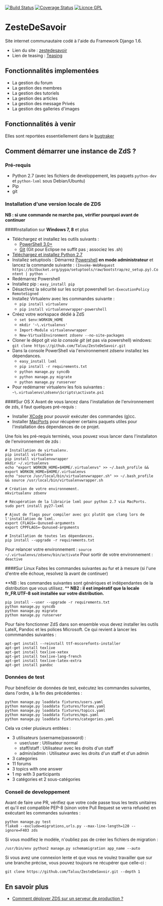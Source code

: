 [![Build Status](https://travis-ci.org/zestedesavoir/zds-site.svg?branch=dev)](https://travis-ci.org/zestedesavoir/zds-site)
[![Coverage Status](https://coveralls.io/repos/zestedesavoir/zds-site/badge.png)](https://coveralls.io/r/zestedesavoir/zds-site)
[![Licnce GPL](http://img.shields.io/badge/license-GPL-yellow.svg)](http://www.gnu.org/licenses/quick-guide-gplv3.fr.html)

ZesteDeSavoir
=============
Site internet communautaire codé à l'aide du Framework Django 1.6.

* Lien du site : [zestedesavoir](http://www.zestedesavoir.com)
* Lien de teasing : [Teasing](http://zestedesavoir.com/teasing/)

Fonctionnalités implementées
----------------------------

- La gestion du forum
- La gestion des membres
- La gestion des tutoriels
- La gestion des articles
- La gestion des message Privés
- La gestion des galleries d'images

Fonctionnalités à venir
-----------------------
Elles sont reportées essentiellement dans le [bugtraker](https://github.com/zestedesavoir/zds-site/issues)

Comment démarrer une instance de ZdS ?
--------------------------------------
### Pré-requis
- Python 2.7 (avec les fichiers de developpement, les paquets `python-dev` et `python-lxml` sous Debian/Ubuntu)
- Pip
- git

### Installation d'une version locale de ZDS

**NB : si une commande ne marche pas, vérifier pourquoi avant de continuer**

####Installation sur **Windows 7, 8** et plus

- Téléchargez et installez les outils suivants :
    - [PowerShell 3.0+](http://www.microsoft.com/fr-fr/download/details.aspx?id=40855)
    - [Git](http://git-scm.com/download/win) (Git pour Eclipse ne suffit pas ; associez les .sh)
- [Téléchargez et installez Python 2.7](https://www.python.org/download/releases/2.7/)
- Installez setuptools : Démarrez [Powershell](http://fr.wikipedia.org/wiki/Windows_PowerShell) **en mode administrateur** et lancez la commande suivante : `(Invoke-WebRequest https://bitbucket.org/pypa/setuptools/raw/bootstrap/ez_setup.py).Content | python -`
- Redémarrez Powershell
- Installez pip : `easy_install pip`
- Désactivez la sécurité sur les script powershell `Set-ExecutionPolicy RemoteSigned`
- Installez Virtualenv avec les commandes suivante : 
    - `pip install virtualenv`
    - `pip install virtualenvwrapper-powershell`
- Créez votre workspace dédié à ZdS
    - `set $env:WORKON_HOME`
    - `mkdir '~\.virtualenvs'`
    - `Import-Module virtualenvwrapper`
    - `New-VirtualEnvironment zdsenv --no-site-packages`
- Cloner le dépot git *via la console git* (et pas via powershell) windows: `git clone https://github.com/Taluu/ZesteDeSavoir.git`
- Dans la console PowerShell via l'environnement zdsenv installez les dépendances.
    - `easy_install lxml`
    - `pip install -r requirements.txt`
    - `python manage.py syncdb`
    - `python manage.py migrate`
    - `python manage.py runserver`
- Pour redémarrer virtualenv les fois suivantes : `~\.virtualenvs\zdsenv\Scripts\activate.ps1` 

####Sur OS X
Avant de vous lancez dans l'installation de l'environnement de zds, il faut quelques pré-requis :
* Installer [XCode](https://itunes.apple.com/us/app/xcode/id497799835?ls=1&mt=12) pour pouvoir exécuter des commandes (g)cc.
* Installer [MacPorts](http://www.macports.org/) pour récupérer certains paquets utiles pour l'installation des dépendances de ce projet.

Une fois les pré-requis terminés, vous pouvez vous lancer dans l'installaton de l'environnement de zds :
```console
# Installation de virtualenv.
pip install virtualenv
pip install virtualenvwrapper
mkdir ~/.virtualenvs
echo "export WORKON_HOME=$HOME/.virtualenvs" >> ~/.bash_profile && export WORKON_HOME=$HOME/.virtualenvs
echo "source /usr/local/bin/virtualenvwrapper.sh" >> ~/.bash_profile && source /usr/local/bin/virtualenvwrapper.sh

# Création de votre environnement.
mkvirtualenv zdsenv

# Récupération de la librairie lxml pour python 2.7 via MacPorts.
sudo port install py27-lxml

# Ajout de flags pour compiler avec gcc plutôt que clang lors de l'installation de lxml.
export CFLAGS=-Qunused-arguments
export CPPFLAGS=-Qunused-arguments

# Installation de toutes les dépendances.
pip install --upgrade -r requirements.txt
```

Pour relancer votre environnement : `source ~/.virtualenvs/zdsenv/bin/activate`
Pour sortir de votre environnement : `deactive`

####Sur Linux
Faites les commandes suivantes au fur et à mesure (si l'une d'entre elle échoue, resolvez là avant de continuer)

**NB : les commandes suivantes sont génériques et indépendantes de la distribution que vous utilisez. **
**NB2 : il est impératif que la locale fr_FR.UTF-8 soit installée sur votre distribution.**

```console
pip install --user --upgrade -r requirements.txt
python manage.py syncdb
python manage.py migrate
python manage.py runserver
```

Pour faire fonctionner ZdS dans son ensemble vous devez installer les outils LateX, Pandoc et les polices Microsoft. Ce qui revient à lancer les commmandes suivantes :

```console
apt-get install --reinstall ttf-mscorefonts-installer
apt-get install texlive
apt-get install texlive-xetex
apt-get install texlive-lang-french
apt-get install texlive-latex-extra
apt-get install pandoc
```

### Données de test
Pour bénéficier de données de test, exécutez les commandes suivantes, dans l'ordre, à la fin des précédentes :

```console
python manage.py loaddata fixtures/users.yaml
python manage.py loaddata fixtures/forums.yaml
python manage.py loaddata fixtures/topics.yaml
python manage.py loaddata fixtures/mps.yaml
python manage.py loaddata fixtures/categories.yaml
```

Cela va créer plusieurs entitées :

* 3 utilisateurs (username/password) :
	* user/user : Utilisateur normal
	* staff/staff : Utilisateur avec les droits d'un staff
	* admin/admin : Utilisateur avec les droits d'un staff et d'un admin
* 3 categories
* 11 forums
* 3 topics with one answer
* 1 mp with 3 participants
* 3 catégories et 2 sous-catégories

### Conseil de developpement

Avant de faire une PR, vérifiez que votre code passe tous les tests unitaires et qu'il est compatible PEP-8 (sinon votre Pull Request se verra refusée) en exécutant les commandes suivantes :

```console
python manage.py test
flake8 --exclude=migrations,urls.py --max-line-length=120 --ignore=F403 zds
```

Si vous modifiez le modèle, n'oubliez pas de créer les fichiers de migration :

```console
/usr/bin/env python2 manage.py schemamigration app_name --auto
```

Si vous avez une connexion lente et que vous ne voulez travailler que sur une branche précise, vous pouvez toujours ne récupérer que celle-ci :

```
git clone https://github.com/Taluu/ZesteDeSavoir.git --depth 1
```

En savoir plus
--------------
- [Comment déployer ZDS sur un serveur de production ?](https://github.com/Taluu/ZesteDeSavoir/blob/dev/doc/deploy.md)

